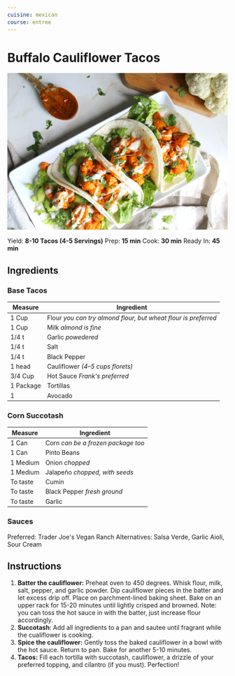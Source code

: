 ```yaml
---
cuisine: mexican
course: entree
---
```


# Buffalo Cauliflower Tacos

![Photo](../_images/buffalo-cauliflower-tacos.jpg)

Yield: **8-10 Tacos (4-5 Servings)**
Prep: **15 min**
Cook: **30 min**
Ready In: **45 min**

## Ingredients

### Base Tacos
Measure|Ingredient
---|---
1 Cup|Flour *you can try almond flour, but wheat flour is preferred*
1 Cup|Milk *almond is fine*
1/4 t|Garlic *powedered*
1/4 t|Salt
1/4 t|Black Pepper
1 head|Cauliflower *(4–5 cups florets)*
3/4 Cup|Hot Sauce *Frank's preferred*
1 Package|Tortillas
1|Avocado

### Corn Succotash
Measure|Ingredient
---|---
1 Can|Corn *can be a frozen package too*
1 Can|Pinto Beans
1 Medium|Onion *chopped*
1 Medium|Jalapeño *chopped, with seeds*
To taste|Cumin
To taste|Black Pepper *fresh ground*
To taste|Garlic

### Sauces
Preferred: Trader Joe's Vegan Ranch
Alternatives: Salsa Verde, Garlic Aioli, Sour Cream

## Instructions

1. **Batter the cauliflower:** Preheat oven to 450 degrees. Whisk flour, milk, salt, pepper, and garlic powder. Dip cauliflower pieces in the batter and let excess drip off. Place on parchment-lined baking sheet. Bake on an upper rack for 15-20 minutes until lightly crisped and browned. Note: you can toss the hot sauce in with the batter, just increase flour accordingly.
2. **Succotash**: Add all ingredients to a pan and sautee until fragrant while the cualiflower is cooking.
3. **Spice the cauliflower:** Gently toss the baked cauliflower in a bowl with the hot sauce. Return to pan. Bake for another 5-10 minutes.
4. **Tacos:** Fill each tortilla with succotash, cauliflower, a drizzle of your preferred topping, and cilantro (if you must). Perfection!